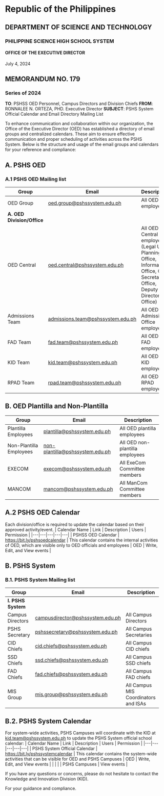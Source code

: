 # Republic of the Philippines
## DEPARTMENT OF SCIENCE AND TECHNOLOGY
### PHILIPPINE SCIENCE HIGH SCHOOL SYSTEM
#### OFFICE OF THE EXECUTIVE DIRECTOR

July 4, 2024

## MEMORANDUM NO. 179
### Series of 2024

**TO**: PSHSS OED Personnel, Campus Directors and Division Chiefs
**FROM**: RONNALEE N. ORTEZA, PHD.
Executive Director
**SUBJECT**: PSHS System Official Calendar and Email Directory Mailing List

To enhance communication and collaboration within our organization, the Office of the Executive Director (OED) has established a directory of email groups and centralized calendars. These aim to ensure effective communication and proper scheduling of activities across the PSHS System. Below is the structure and usage of the email groups and calendars for your reference and compliance:

## A. PSHS OED
### A.1 PSHS OED Mailing list
| Group | Email | Description |
|---|---|---|
| OED Group | oed.group@pshssystem.edu.ph | All OED employees |
| **A. OED Division/Office** |  |  |
| OED Central | oed.central@pshssystem.edu.ph | All OED - Central employees (Legal Unit, Planning Office, Information Office, OED Secretariat Office, Deputy Director's Office) |
| Admissions Team | admissions.team@pshssystem.edu.ph | All OED - Admissions Office employees |
| FAD Team | fad.team@pshssystem.edu.ph | All OED - FAD employees |
| KID Team | kid.team@pshssystem.edu.ph | All OED - KID employees |
| RPAD Team | rpad.team@pshssystem.edu.ph | All OED - RPAD employees |

## B. OED Plantilla and Non-Plantilla
| Group | Email | Description |
|---|---|---|
| Plantilla Employees | plantilla@pshssystem.edu.ph | All OED plantilla employees |
| Non-Plantilla Employees | non-plantilla@pshssystem.edu.ph | All OED non-plantilla employees |
| EXECOM | execom@pshssystem.edu.ph | All ExeCom Committee members |
| MANCOM | mancom@pshssystem.edu.ph | All ManCom Committee members |

## A.2 PSHS OED Calendar
Each division/office is required to update the calendar based on their approved activity/event.
| Calendar Name | Link | Description | Users | Permission |
|---|---|---|---|---|
| PSHSS OED Calendar | https://bit.ly/pshsoedcalendar | This calendar contains the internal activities of OED, which are visible only to OED officials and employees | OED | Write, Edit, and View events |

## B. PSHS System
### B.1. PSHS System Mailing list
| Group | Email | Description |
|---|---|---|
| **I. PSHS System** |  |  |
| Campus Directors | campusdirector@pshssystem.edu.ph | All Campus Directors |
| PSHS Secretary | pshssecretary@pshssystem.edu.ph | All Campus Secretaries |
| CID Chiefs | cid.chiefs@pshssystem.edu.ph | All Campus CID chiefs |
| SSD Chiefs | ssd.chiefs@pshssystem.edu.ph | All Campus SSD chiefs |
| FAD Chiefs | fad.chiefs@pshssystem.edu.ph | All Campus FAD chiefs |
| MIS Group | mis.group@pshssystem.edu.ph | All Campus MIS Coordinators and ISAs |

## B.2. PSHS System Calendar
For system-wide activities, PSHS Campuses will coordinate with the KID at kid.team@pshssystem.edu.ph to update the PSHS System official school calendar:
| Calendar Name | Link | Description | Users | Permission |
|---|---|---|---|---|
| PSHS System Official Calendar | https://bit.ly/pshssystemcalendar | This calendar contains the system-wide activities that can be visible for OED and PSHS Campuses | OED | Write, Edit, and View events |
|  |  |  | PSHS Campuses | View events |

If you have any questions or concerns, please do not hesitate to contact the Knowledge and Innovation Division (KID).

For your guidance and compliance.

